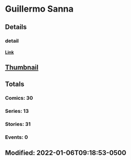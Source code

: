 # Guillermo  Sanna 
## Details
### detail
#### [Link](http://marvel.com/comics/creators/13029/guillermo_sanna?utm_campaign=apiRef&utm_source=225578a89fc76f3d20fbffda5d17a88d)
## [Thumbnail](http://i.annihil.us/u/prod/marvel/i/mg/b/40/image_not_available.jpg)
## Totals
### Comics: 30
### Series: 13
### Stories: 31
### Events: 0
## Modified: 2022-01-06T09:18:53-0500